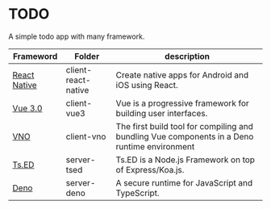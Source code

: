 # TODO

A simple todo app with many framework. 

| Frameword | Folder      | description |
|-----------|-------------|-------------|
|   [React Native](https://reactnative.dev/) | client-react-native | Create native apps for Android and iOS using React.             |
|   [Vue 3.0](https://v3.vuejs.org/) | client-vue3 | Vue is a progressive framework for building user interfaces.             |
|   [VNO](https://github.com/open-source-labs/vno) | client-vno | The first build tool for compiling and bundling Vue components in a Deno runtime environment    |
|   [Ts.ED](https://tsed.io/)   | server-tsed | Ts.ED is a Node.js Framework on top of Express/Koa.js.            |
|   [Deno](https://deno.land/)   | server-deno | A secure runtime for JavaScript and TypeScript.  |
